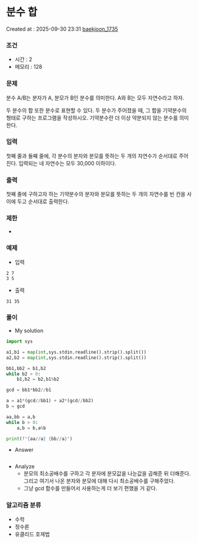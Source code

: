 # 분수 합
Created at : 2025-09-30 23:31
[baekjoon_1735](https://www.acmicpc.net/problem/1735)
### 조건
- 시간 : 2
- 메모리 : 128
### 문제
분수 A/B는 분자가 A, 분모가 B인 분수를 의미한다. A와 B는 모두 자연수라고 하자.

두 분수의 합 또한 분수로 표현할 수 있다. 두 분수가 주어졌을 때, 그 합을 기약분수의 형태로 구하는 프로그램을 작성하시오. 기약분수란 더 이상 약분되지 않는 분수를 의미한다.
### 입력
첫째 줄과 둘째 줄에, 각 분수의 분자와 분모를 뜻하는 두 개의 자연수가 순서대로 주어진다. 입력되는 네 자연수는 모두 30,000 이하이다.
### 출력
첫째 줄에 구하고자 하는 기약분수의 분자와 분모를 뜻하는 두 개의 자연수를 빈 칸을 사이에 두고 순서대로 출력한다.
### 제한
- 
### 예제
- 입력
```
2 7
3 5
```
- 출력
```
31 35
``` 

### 풀이
- My solution
```python
import sys

a1,b1 = map(int,sys.stdin.readline().strip().split())
a2,b2 = map(int,sys.stdin.readline().strip().split())

bb1,bb2 = b1,b2
while b2 > 0:
    b1,b2 = b2,b1%b2

gcd = bb1*bb2//b1

a = a1*(gcd//bb1) + a2*(gcd//bb2)
b = gcd

aa,bb = a,b
while b > 0:
    a,b = b,a%b

print(f"{aa//a} {bb//a}")
```

- Answer
```python

```

- Analyze
	- 분모의 최소공배수를 구하고 각 분자에 분모값을 나눈값을 곱해준 뒤 더해준다. 그리고 여기서 나온 분자와 분모에 대해 다시 최소공배수를 구해주었다.
	- 그냥 gcd 함수를 만들어서 사용하는게 더 보기 편했을 거 같다.
### 알고리즘 분류
- 수학
- 정수론
- 유클리드 호제법